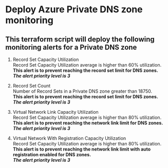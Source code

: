 # Deploy Azure Private DNS zone monitoring
## This terraform script will deploy the following monitoring alerts for a Private DNS zone

1. Record Set Capacity Utilization  
Record Set Capacity Utilization average is higher than 60% utilization.  
**This alert is to prevent reaching the record set limit for DNS zones.**  
***The alert priority level is 3***  

2. Record Set Count  
Number of Record Sets in a Private DNS zone greater than 18750.  
**This alert is to prevent reaching the record set limit for DNS zones.**  
***The alert priority level is 3***  

3. Virtual Network Link Capacity Utilization  
Record Set Capacity Utilization average is higher than 80% utilization.  
**This alert is to prevent reaching the network link limit for DNS zones.**  
***The alert priority level is 3***  

4. Virtual Network With Registration Capacity Utilization  
Record Set Capacity Utilization average is higher than 80% utilization.  
**This alert is to prevent reaching the network link limit with auto registration enabled for DNS zones.**  
***The alert priority level is 3***  
